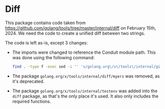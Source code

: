 # Diff

This package contains code taken from <https://github.com/golang/tools/tree/master/internal/diff>
on February 15th, 2024. We need the code to create a unified diff between two strings.

The code is left as-is, except 3 changes:

- The imports were changed to reference the Conduit module path. This was done
  using the following command:

  ```sh
  find . -type f -exec sed -i '' 's/golang.org\/x\/tools\/internal/github.com\/conduitio\/conduit\/pkg\/plugin\/processor\/builtin\/internal/g' {} +
  ```

- The package `golang.org/x/tools/internal/diff/myers` was removed, as it's deprecated.

- The package `golang.org/x/tools/internal/testenv` was added into the `diff` package,
  as that's the only place it's used. It also only includes the required functions.

